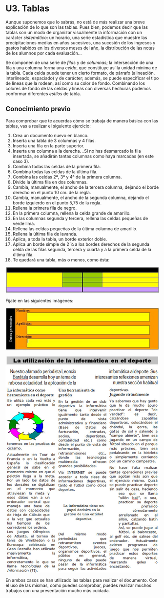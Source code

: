 # U3. Tablas

Aunque suponemos que lo sabrás, no está de más realizar una breve explicación de lo que son las tablas. Pues bien, podemos decir que las tablas son un modo de organizar visualmente la información con un carácter _sistemático_: un horario, una serie estadística que muestre las precipitaciones medias en años sucesivos, una sucesión de los ingresos y gastos habidos en los diversos meses del año, la distribución de las notas de los alumnos por cada evaluación...

Se componen de una serie de _filas_ y de _columnas_; la intersección de una fila y una columna forma una _celda_, que constituye así la unidad mínima de la tabla. Cada celda puede tener un cierto formato, de párrafo (alineación, interlineado, espaciado) y de carácter; además, se puede especificar el tipo de líneas que la rodean, así como su color de fondo. Combinando los colores de fondo de las celdas y líneas con diversas hechuras podemos conformar diferentes _estilos_ de tabla.

## Conocimiento previo

Para comprobar que te acuerdas cómo se trabaja de manera básica con las tablas, vas a realizar el siguiente ejercicio:

1.  Crea un documento nuevo en blanco.
2.  Inserta una tabla de 3 columnas y 4 filas.
3.  Inserta una fila en la parte superior.
4.  Inserta una columna a la derecha. _Si no has desmarcado la fila insertada, se añadirán tantas columnas como haya marcadas (en este caso 3).
5.  Combina todas las celdas de la primera fila.
6.  Combina todas las celdas de la última fila.
7.  Combina las celdas 2ª, 3ª y 4ª de la primera columna.
8.  Divide la última fila en dos columnas.
9.  Cambia, manualmente, el ancho de la tercera columna, dejando el borde derecho en el punto 10 cm. de la regla.
10.  Cambia, manualmente, el ancho de la segunda columna, dejando el borde izquierdo en el punto 5,75 de la regla.
11.  Rellena la primera fila de negro.
12.  En la primera columna, rellena la celda grande de amarillo.
13.  En las columnas segunda y tercera, rellena las celdas pequeñas de verde lima.
14.  Rellena las celdas pequeñas de la última columna de amarillo.
15.  Rellena la última fila de lavanda.
16.  Aplica, a toda la tabla, un borde exterior doble.
17.  Aplica un borde simple de 2 ¼ a los bordes derechos de la segunda celda de las filas segunda, tercera y cuarta y a la primera celda de la última fila.
18.  Te quedará una tabla, más o menos, como ésta:


![2.12. E__jemplo de una tabla. Captura propia.](img/2Imagen_10.jpg)


Fíjate en las siguientes imágenes:


![](img/2Imagen_11.jpg)



![2.13. y 2.14. Ejemplos del uso de tablas. Capturas propias.](img/2Imagen_12.jpg)




En ambos casos se han utilizado las tablas para realizar el documento. Con el uso de las mismas, como puedes comprobar, puedes realizar muchos trabajos con una presentación mucho más cuidada.

